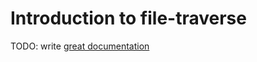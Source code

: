 # Introduction to file-traverse

TODO: write [great documentation](http://jacobian.org/writing/what-to-write/)

